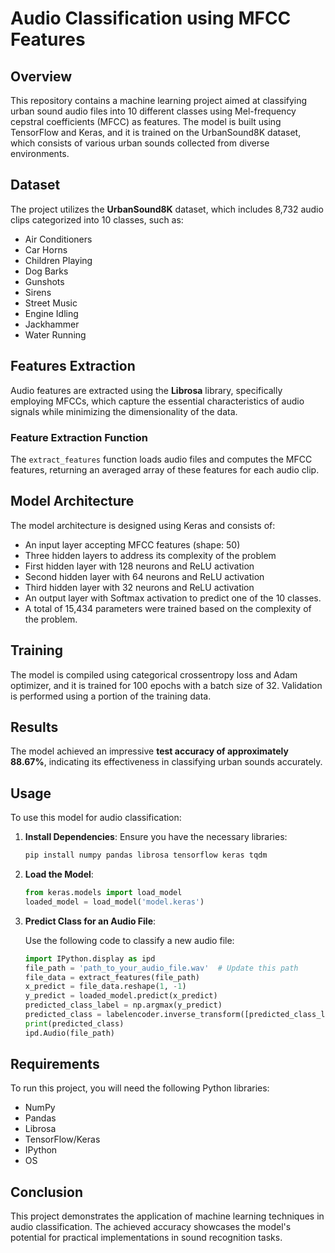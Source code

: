 # Audio Classification using MFCC Features

## Overview

This repository contains a machine learning project aimed at classifying urban sound audio files into 10 different classes using Mel-frequency cepstral coefficients (MFCC) as features. The model is built using TensorFlow and Keras, and it is trained on the UrbanSound8K dataset, which consists of various urban sounds collected from diverse environments.

## Dataset

The project utilizes the **UrbanSound8K** dataset, which includes 8,732 audio clips categorized into 10 classes, such as:
- Air Conditioners
- Car Horns
- Children Playing
- Dog Barks
- Gunshots
- Sirens
- Street Music
- Engine Idling
- Jackhammer
- Water Running

## Features Extraction

Audio features are extracted using the **Librosa** library, specifically employing MFCCs, which capture the essential characteristics of audio signals while minimizing the dimensionality of the data.

### Feature Extraction Function

The `extract_features` function loads audio files and computes the MFCC features, returning an averaged array of these features for each audio clip.

## Model Architecture

The model architecture is designed using Keras and consists of:

- An input layer accepting MFCC features (shape: 50)
- Three hidden layers to address its complexity of the problem
- First hidden layer with 128 neurons and ReLU activation
- Second hidden layer with 64 neurons and ReLU activation
- Third hidden layer with 32 neurons and ReLU activation
- An output layer with Softmax activation to predict one of the 10 classes.
- A total of 15,434 parameters were trained based on the complexity of the problem.

## Training

The model is compiled using categorical crossentropy loss and Adam optimizer, and it is trained for 100 epochs with a batch size of 32. Validation is performed using a portion of the training data.

## Results

The model achieved an impressive **test accuracy of approximately 88.67%**, indicating its effectiveness in classifying urban sounds accurately.

## Usage

To use this model for audio classification:

1. **Install Dependencies**: Ensure you have the necessary libraries:

   ```bash
   pip install numpy pandas librosa tensorflow keras tqdm
   ```

2. **Load the Model**:

   ```python
   from keras.models import load_model
   loaded_model = load_model('model.keras')
   ```

3. **Predict Class for an Audio File**:

   Use the following code to classify a new audio file:

   ```python
   import IPython.display as ipd
   file_path = 'path_to_your_audio_file.wav'  # Update this path
   file_data = extract_features(file_path)
   x_predict = file_data.reshape(1, -1)
   y_predict = loaded_model.predict(x_predict)
   predicted_class_label = np.argmax(y_predict)
   predicted_class = labelencoder.inverse_transform([predicted_class_label])
   print(predicted_class)
   ipd.Audio(file_path)
   ```

## Requirements
To run this project, you will need the following Python libraries:

- NumPy
- Pandas
- Librosa
- TensorFlow/Keras
- IPython
- OS
## Conclusion

This project demonstrates the application of machine learning techniques in audio classification. The achieved accuracy showcases the model's potential for practical implementations in sound recognition tasks.

